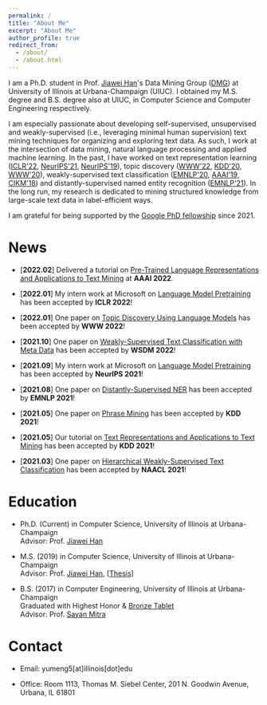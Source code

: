 ```yaml
---
permalink: /
title: "About Me"
excerpt: "About Me"
author_profile: true
redirect_from: 
  - /about/
  - /about.html
---
```


I am a Ph.D. student in Prof. [Jiawei Han](http://hanj.cs.illinois.edu/)'s Data Mining Group ([DMG](http://dm1.cs.uiuc.edu/)) at University of Illinois at Urbana-Champaign (UIUC). I obtained my M.S. degree and B.S. degree also at UIUC, in Computer Science and Computer Engineering respectively.

I am especially passionate about developing self-supervised, unsupervised and weakly-supervised (i.e., leveraging minimal human supervision) text mining techniques for organizing and exploring text data. As such, I work at the intersection of data mining, natural language processing and applied machine learning. In the past, I have worked on text representation learning ([ICLR'22](https://openreview.net/forum?id=sX3XaHwotOg), [NeurIPS'21](https://arxiv.org/abs/2102.08473), [NeurIPS'19](https://arxiv.org/abs/1911.01196)), topic discovery ([WWW'22](https://arxiv.org/abs/2202.04582), [KDD'20](https://arxiv.org/abs/2007.09536), [WWW'20](https://arxiv.org/abs/1908.07162)), weakly-supervised text classification ([EMNLP'20](https://arxiv.org/abs/2010.07245), [AAAI'19](https://arxiv.org/abs/1812.11270), [CIKM'18](https://arxiv.org/abs/1809.01478)) and distantly-supervised named entity recognition ([EMNLP'21](https://arxiv.org/abs/2109.05003)). In the long run, my research is dedicated to mining structured knowledge from large-scale text data in label-efficient ways. 

I am grateful for being supported by the [Google PhD fellowship](https://research.google/outreach/phd-fellowship/recipients/?category=2021) since 2021.

News
======
* \[**2022.02**\] Delivered a tutorial on [Pre-Trained Language Representations and Applications to Text Mining](https://yumeng5.github.io/aaai22-tutorial/) at **AAAI 2022**.

* \[**2022.01**\] My intern work at Microsoft on [Language Model Pretraining](https://openreview.net/forum?id=sX3XaHwotOg) has been accepted by **ICLR 2022**!

* \[**2022.01**\] One paper on [Topic Discovery Using Language Models]() has been accepted by **WWW 2022**!

* \[**2021.10**\] One paper on [Weakly-Supervised Text Classification with Meta Data](https://arxiv.org/abs/2111.04022) has been accepted by **WSDM 2022**!

* \[**2021.09**\] My intern work at Microsoft on [Language Model Pretraining](https://arxiv.org/abs/2102.08473) has been accepted by **NeurIPS 2021**!

* \[**2021.08**\] One paper on [Distantly-Supervised NER](https://arxiv.org/abs/2109.05003) has been accepted by **EMNLP 2021**!

* \[**2021.05**\] One paper on [Phrase Mining](https://arxiv.org/abs/2105.14078) has been accepted by **KDD 2021**!

* \[**2021.05**\] Our tutorial on [Text Representations and Applications to Text Mining](https://yumeng5.github.io/kdd21-tutorial/) has been accepted by **KDD 2021**!

* \[**2021.03**\] One paper on [Hierarchical Weakly-Supervised Text Classification](https://aclanthology.org/2021.naacl-main.335/) has been accepted by **NAACL 2021**!


Education
======
* Ph.D. (Current) in Computer Science, University of Illinois at Urbana-Champaign  
Advisor: Prof. [Jiawei Han](http://hanj.cs.illinois.edu/)

* M.S. (2019) in Computer Science, University of Illinois at Urbana-Champaign  
Advisor: Prof. [Jiawei Han](http://hanj.cs.illinois.edu/), \[[Thesis](https://www.ideals.illinois.edu/handle/2142/104867)\]

* B.S. (2017) in Computer Engineering, University of Illinois at Urbana-Champaign  
Graduated with Highest Honor & [Bronze Tablet](https://digital.library.illinois.edu/items/592ebe50-1be8-0136-4cfa-0050569601ca-5#?c=0&m=0&s=0&cv=0&r=0&xywh=-3461%2C0%2C12837%2C5932)  
Advisor: Prof. [Sayan Mitra](http://mitras.ece.illinois.edu/)

Contact
======
* Email: yumeng5\[at\]illinois\[dot\]edu

* Office: Room 1113, Thomas M. Siebel Center, 201 N. Goodwin Avenue, Urbana, IL 61801
